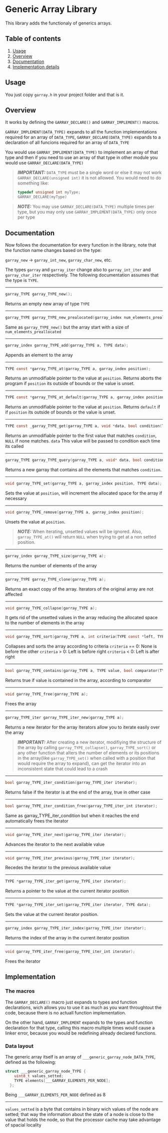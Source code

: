 # Generic Array Library

This library adds the functionaly of generics arrays.

## Table of contents

1. [Usage](#usage)
2. [Overview](#overview)
3. [Documentation](#documentation)
4. [Implementation details](#Implementation)

## Usage

You just copy `garray.h` in your project folder and that is it.

## Overview

It works by defining the `GARRAY_DECLARE()` and `GARRAY_IMPLEMENT()` macros.

`GARRAY_IMPLEMENT(DATA_TYPE)` expands to all the function implementations
required for an array of `DATA_TYPE`, `GARRAY_DECLARE(DATA_TYPE)` expands to a
declaration of all funcions required for an array of `DATA_TYPE`

You would use `GARRAY_IMPLEMENT(DATA_TYPE)` to implement an array of that type
and then if you need to use an array of that type in other module you would
use `GARRAY_DECLARE(DATA_TYPE)`

> **_IMPORTANT:_** `DATA_TYPE` must be a single word or else it may not work
> `GARRAY_DECLARE(unsigned int)` it is not allowed.
> You would need to do something like:
>
> ```c
> typedef unsigned int myType;
> GARRAY_DECLARE(myType)
> ```

> **_NOTE:_** You may use `GARRAY_DECLARE(DATA_TYPE)` multiple times per type,
> but you may only use `GARRAY_IMPLEMENT(DATA_TYPE)` only once per type

## Documentation

Now follows the documentation for every function in the library, note that
the function name changes based on the type:

`garray_new` → `garray_int_new`, `garray_char_new`, etc.

The types `garray` and `garray_iter` change also to `garray_int_iter` and
`garray_char_iter` respectively. The following documentation assumes that the
type is `TYPE`.

---

```c
garray_TYPE garray_TYPE_new();
```

Returns an empty new array of type `TYPE`

---

```c
garray_TYPE garray_TYPE_new_prealocated(garray_index num_elements_preallocated)
```

Same as `garray_TYPE_new()` but the array start with a size of `num_elements_preallocated`

---

```c
garray_index garray_TYPE_add(garray_TYPE a, TYPE data);
```

Appends an element to the array

---

```c
TYPE const *garray_TYPE_at(garray_TYPE a, garray_index position);
```

Returns an unmodifiable pointer to the value at `position`.
Returns aborts the program if `position` its outside of bounds or the value is unset.

---

```c
TYPE const *garray_TYPE_at_default(garray_TYPE a, garray_index position, TYPE const *default_value);
```

Returns an unmodifiable pointer to the value at `position`.
Returns `default` if if `position` its outside of bounds or the value is unset.

---

```c
TYPE const _garray_TYPE_get(garray_TYPE a, void *data, bool condition(TYPE const _value, void_ data))
```

Returns an unmodifiable pointer to the first value that matches `condition`, `NULL` if none matches.
`data` This value will be passed to condition each time its called

---

```c
garray_TYPE garray_TYPE_query(garray_TYPE a, void* data, bool condition(TYPE const *value, void\* data))
```

Returns a new garray that contains all the elements that matches `condition`.

---

```c
void garray_TYPE_set(garray_TYPE a, garray_index position, TYPE data);
```

Sets the value at `position`, will increment the allocated space for the array if necessary

---

```c
void garray_TYPE_remove(garray_TYPE a, garray_index position);
```

Unsets the value at `position`.

> **_NOTE:_** When iterating, unsetted values will be ignored.
> Also, `garray_TYPE_at()` will return `NULL` when trying to get at a non setted position.

---

```c
garray_index garray_TYPE_size(garray_TYPE a);
```

Returns the number of elements of the array

---

```c
garray_TYPE garray_TYPE_clone(garray_TYPE a);
```

Returns an exact copy of the array. Iterators of the original array are not affected

---

```c
void garray_TYPE_collapse(garray_TYPE a);
```

It gets rid of the unsetted values in the array reducing the allocated space
to the number of elements in the array

---

```c
void garray_TYPE_sort(garray_TYPE a, int criteria(TYPE const *left, TYPE const *right));
```

Collapses and sorts the array according to criteria
`criteria` == 0: None is before the other
`criteria` > 0: Left is before right
`criteria` < 0: Left is after right

---

```c
bool garray_TYPE_contains(garray_TYPE a, TYPE value, bool comparator(TYPE const *left, TYPE const *right))
```

Returns true if value is contained in the array, according to comparator

---

```c
void garray_TYPE_free(garray_TYPE a);
```

Frees the array

---

```c
garray_TYPE_iter garray_TYPE_iter_new(garray_TYPE a);
```

Returns a new iterator for the array
Iterators allow you to iterate easily over the array

> **_IMPORTANT:_** After creating a new iterator, modifiying the structure of the
> array by calling `garray_TYPE_collapse()`, `garray_TYPE_sort()` or any other
> function that alters the number of elements or its positions in the
> array(like `garray_TYPE_set()` when called with a position that would require
> the array to expand), can get the iterator into an inconsistent state that
> could lead to a crash

---

```c
bool garray_TYPE_iter_condition(garray_TYPE_iter iterator);
```

Returns false if the iterator is at the end of the array, true in other case

---

```c
bool garray_TYPE_iter_condition_free(garray_TYPE_iter_int iterator);
```

Same as garray_TYPE_iter_condition but when it reaches the end
automatically frees the iterator

---

```c
void garray_TYPE_iter_next(garray_TYPE_iter iterator);
```

Advances the iterator to the next available value

---

```c
void garray_TYPE_iter_previous(garray_TYPE_iter iterator);
```

Recedes the iterator to the previous available value

---

```c
TYPE *garray_TYPE_iter_get(garray_TYPE_iter iterator);
```

Returns a pointer to the value at the current iterator position

---

```c
TYPE *garray_TYPE_iter_set(garray_TYPE_iter iterator, TYPE data);
```

Sets the value at the current iterator position.

---

```c
garray_index garray_TYPE_iter_index(garray_TYPE_iter iterator);
```

Returns the index of the array in the current iterator position

---

```c
void garray_TYPE_iter_free(garray_TYPE_iter_int iterator);
```

Frees the iterator

## Implementation

### The macros

The `GARRAY_DECLARE()` macro just expands to types and function declarations,
wich allows you to use it as much as you want throughtout the code, because there is
no actuall function implementation.

On the other hand, `GARRAY_IMPLEMENT` expands to the types and function declaration for
that type, calling this macro multiple times would cause a linker error, because you would
be redefining already declared functions.

### Data layout

The generic array itself is an array of `___generic_garray_node_DATA_TYPE`, defined as the following:

```c
struct ___generic_garray_node_TYPE {
    uint8_t values_setted;
    TYPE elements[___GARRAY_ELEMENTS_PER_NODE];
  };
```

Being `___GARRAY_ELEMENTS_PER_NODE` defined as 8

---

`values_setted` is a byte that contains in binary wich values of the node are setted;
that way the information about the state of a node is close to the value that holds the node,
so that the processor cache may take advantage of spacial locality
